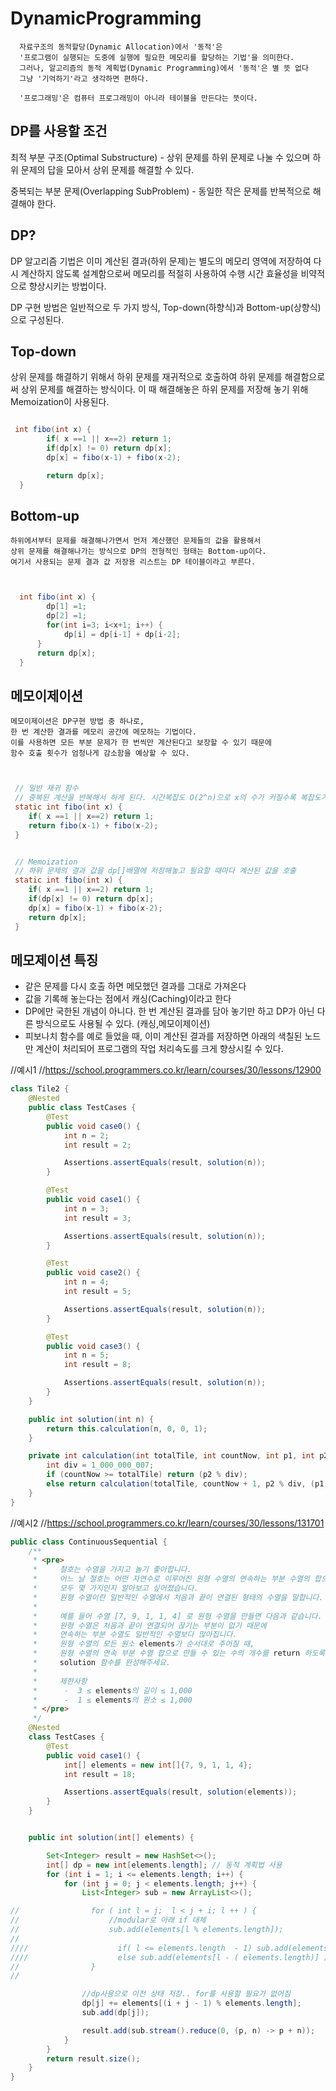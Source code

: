 # DynamicProgramming
  
      자료구조의 동적할당(Dynamic Allocation)에서 '동적'은
      '프로그램이 실행되는 도중에 실행에 필요한 메모리를 할당하는 기법'을 의미한다.
      그러나, 알고리즘의 동적 계획법(Dynamic Programming)에서 '동적'은 별 뜻 없다
      그냥 '기억하기'라고 생각하면 편하다.

      '프로그래밍'은 컴퓨터 프로그래밍이 아니라 테이블을 만든다는 뜻이다.
  

##  DP를 사용할 조건
  
  최적 부분 구조(Optimal Substructure)
      - 상위 문제를 하위 문제로 나눌 수 있으며
        하위 문제의 답을 모아서 상위 문제를 해결할 수 있다.

  중복되는 부분 문제(Overlapping SubProblem)
      - 동일한 작은 문제를 반복적으로 해결해야 한다.
  

##  DP?
  
   DP 알고리즘 기법은 이미 계산된 결과(하위 문제)는 별도의 메모리 영역에 저장하여
   다시 계산하지 않도록 설계함으로써 메모리를 적절히 사용하여 수행 시간 효율성을 비약적으로 향상시키는 방법이다.

   DP 구현 방법은 일반적으로 두 가지 방식,
   Top-down(하향식)과 Bottom-up(상향식)으로 구성된다.
  


##  Top-down
  
   상위 문제를 해결하기 위해서 하위 문제를 재귀적으로 호출하여
   하위 문제를 해결함으로써 상위 문제를 해결하는 방식이다.
   이 때 해결해놓은 하위 문제를 저장해 놓기 위해 Memoization이 사용된다.
```java

 int fibo(int x) {
 		if( x ==1 || x==2) return 1;
 		if(dp[x] != 0) return dp[x];
 		dp[x] = fibo(x-1) + fibo(x-2);

     	return dp[x];
  }
```
  
##  Bottom-up
  
    하위에서부터 문제를 해결해나가면서 먼저 계산했던 문제들의 값을 활용해서
    상위 문제를 해결해나가는 방식으로 DP의 전형적인 형태는 Bottom-up이다.
    여기서 사용되는 문제 결과 값 저장용 리스트는 DP 테이블이라고 부른다.
```java


  int fibo(int x) {
 	    dp[1] =1;
 	    dp[2] =1;
 	    for(int i=3; i<x+1; i++) {
 	    	dp[i] = dp[i-1] + dp[i-2];
      }
 	  return dp[x];
  }
```
  

##  메모이제이션
  
    메모이제이션은 DP구현 방법 중 하나로,
    한 번 계산한 결과를 메모리 공간에 메모하는 기법이다.
    이를 사용하면 모든 부분 문제가 한 번씩만 계산된다고 보장할 수 있기 때문에
    함수 호출 횟수가 엄청나게 감소함을 예상할 수 있다.
```java


 // 일반 재귀 함수
 // 중복된 계산을 반복해서 하게 된다. 시간복잡도 O(2^n)으로 x의 수가 커질수록 복잡도가 엄청나게 커짐
 static int fibo(int x) {
    if( x ==1 || x==2) return 1;
    return fibo(x-1) + fibo(x-2);
 }


 // Memoization
 // 하위 문제의 결과 값을 dp[]배열에 저장해놓고 필요할 때마다 계산된 값을 호출
 static int fibo(int x) {
    if( x ==1 || x==2) return 1;
    if(dp[x] != 0) return dp[x];
    dp[x] = fibo(x-1) + fibo(x-2);
    return dp[x];
 }
```
 ## 메모제이션 특징

 - 같은 문제를 다시 호출 하면 메모했던 결과를 그대로 가져온다
 - 값을 기록해 놓는다는 점에서 캐싱(Caching)이라고 한다
 - DP에만 국한된 개념이 아니다. 한 번 계산된 결과를 담아 놓기만 하고 DP가 아닌 다른 방식으로도 사용될 수 있다. (캐싱,메모이제이션)
 - 피보나치 함수를 예로 들었을 때, 이미 계산된 결과를 저장하면 아래의 색칠된 노드만 계산이 처리되어 프로그램의 작업 처리속도를 크게 향상시킬 수 있다.


//예시1
//https://school.programmers.co.kr/learn/courses/30/lessons/12900
```java
class Tile2 {
    @Nested
    public class TestCases {
        @Test
        public void case0() {
            int n = 2;
            int result = 2;

            Assertions.assertEquals(result, solution(n));
        }

        @Test
        public void case1() {
            int n = 3;
            int result = 3;

            Assertions.assertEquals(result, solution(n));
        }

        @Test
        public void case2() {
            int n = 4;
            int result = 5;

            Assertions.assertEquals(result, solution(n));
        }

        @Test
        public void case3() {
            int n = 5;
            int result = 8;

            Assertions.assertEquals(result, solution(n));
        }
    }

    public int solution(int n) {
        return this.calculation(n, 0, 0, 1);
    }

    private int calculation(int totalTile, int countNow, int p1, int p2) {
        int div = 1_000_000_007;
        if (countNow >= totalTile) return (p2 % div);
        else return calculation(totalTile, countNow + 1, p2 % div, (p1 + p2) % div);
    }
}
```



  
//예시2
//https://school.programmers.co.kr/learn/courses/30/lessons/131701
```java
public class ContinuousSequential {
    /**
     * <pre>
     *     철호는 수열을 가지고 놀기 좋아합니다.
     *     어느 날 철호는 어떤 자연수로 이루어진 원형 수열의 연속하는 부분 수열의 합으로 만들 수 있는 수가
     *     모두 몇 가지인지 알아보고 싶어졌습니다.
     *     원형 수열이란 일반적인 수열에서 처음과 끝이 연결된 형태의 수열을 말합니다.
     *
     *     예를 들어 수열 [7, 9, 1, 1, 4] 로 원형 수열을 만들면 다음과 같습니다.
     *     원형 수열은 처음과 끝이 연결되어 끊기는 부분이 없기 때문에
     *     연속하는 부분 수열도 일반적인 수열보다 많아집니다.
     *     원형 수열의 모든 원소 elements가 순서대로 주어질 때,
     *     원형 수열의 연속 부분 수열 합으로 만들 수 있는 수의 개수를 return 하도록
     *     solution 함수를 완성해주세요.
     *
     *     제한사항
     *      -  3 ≤ elements의 길이 ≤ 1,000
     *      -  1 ≤ elements의 원소 ≤ 1,000
     * </pre>
     */
    @Nested
    class TestCases {
        @Test
        public void case1() {
            int[] elements = new int[]{7, 9, 1, 1, 4};
            int result = 18;

            Assertions.assertEquals(result, solution(elements));
        }
    }


    public int solution(int[] elements) {

        Set<Integer> result = new HashSet<>();
        int[] dp = new int[elements.length]; // 동적 계획법 사용
        for (int i = 1; i <= elements.length; i++) {
            for (int j = 0; j < elements.length; j++) {
                List<Integer> sub = new ArrayList<>();

//                for ( int l = j;  l < j + i; l ++ ) {
//                    //modular로 아래 if 대체
//                    sub.add(elements[l % elements.length]);
//
////                    if( l <= elements.length  - 1) sub.add(elements[l]);
////                    else sub.add(elements[l - ( elements.length)] );
//                }
//

                //dp사용으로 이전 상태 저장.. for를 사용할 필요가 없어짐
                dp[j] += elements[(i + j - 1) % elements.length];
                sub.add(dp[j]);

                result.add(sub.stream().reduce(0, (p, n) -> p + n));
            }
        }
        return result.size();
    }
}
```








